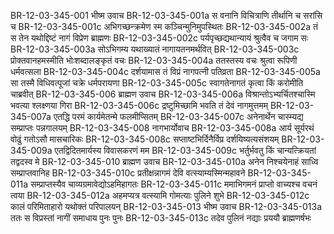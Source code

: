 BR-12-03-345-001  	भीष्म उवाच
BR-12-03-345-001a	स वनानि विचित्राणि तीर्थानि च सरांसि च
BR-12-03-345-001c	अभिगच्छन्क्रमेण स्म कञ्चिन्मुनिमुपस्थितः
BR-12-03-345-002a	तं स तेन यथोद्दिष्टं नागं विप्रेण ब्राह्मणः
BR-12-03-345-002c	पर्यपृच्छद्यथान्यायं श्रुत्वैव च जगाम सः
BR-12-03-345-003a	सोऽभिगम्य यथाख्यातं नागायतनमर्थवित्
BR-12-03-345-003c	प्रोक्तवानहमस्मीति भोःशब्दालङ्कृतं वचः
BR-12-03-345-004a	ततस्तस्य वचः श्रुत्वा रूपिणी धर्मवत्सला
BR-12-03-345-004c	दर्शयामास तं विप्रं नागपत्नी पतिव्रता
BR-12-03-345-005a	सा तस्मै विधिवत्पूजां चक्रे धर्मपरायणा
BR-12-03-345-005c	स्वागतेनागतं कृत्वा किं करोमीति चाब्रवीत्
BR-12-03-345-006  	ब्राह्मण उवाच
BR-12-03-345-006a	विश्रान्तोऽभ्यर्चितश्चास्मि भवत्या श्लक्ष्णया गिरा
BR-12-03-345-006c	द्रष्टुमिच्छामि भवति तं देवं नागमुत्तमम्
BR-12-03-345-007a	एतद्धि परमं कार्यमेतन्मे फलमीप्सितम्
BR-12-03-345-007c	अनेनार्थेन चास्म्यद्य सम्प्राप्तः पन्नगालयम्
BR-12-03-345-008  	नागभार्योवाच
BR-12-03-345-008a	आर्य सूर्यरथं वोढुं गतोऽसौ मासचारिकः
BR-12-03-345-008c	सप्ताष्टभिर्दिनैर्विप्र दर्शयिष्यत्यसंशयम्
BR-12-03-345-009a	एतद्विदितमार्यस्य विवासकरणं मम
BR-12-03-345-009c	भर्तुर्भवतु किं चान्यत्क्रियतां तद्वदस्व मे
BR-12-03-345-010  	ब्राह्मण उवाच
BR-12-03-345-010a	अनेन निश्चयेनाहं साध्वि सम्प्राप्तवानिह
BR-12-03-345-010c	प्रतीक्षन्नागमं देवि वत्स्याम्यस्मिन्महावने
BR-12-03-345-011a	सम्प्राप्तस्यैव चाव्यग्रमावेद्योऽहमिहागतः
BR-12-03-345-011c	ममाभिगमनं प्राप्तो वाच्यश्च वचनं त्वया
BR-12-03-345-012a	अहमप्यत्र वत्स्यामि गोमत्याः पुलिने शुभे
BR-12-03-345-012c	कालं परिमिताहारो यथोक्तं परिपालयन्
BR-12-03-345-013  	भीष्म उवाच
BR-12-03-345-013a	ततः स विप्रस्तां नागीं समाधाय पुनः पुनः
BR-12-03-345-013c	तदेव पुलिनं नद्याः प्रययौ ब्राह्मणर्षभः

